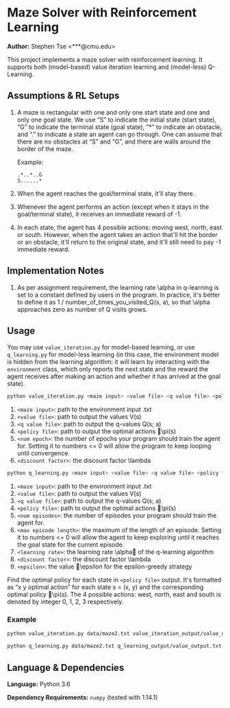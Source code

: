 # Maze Solver with Reinforcement Learning
**Author:** Stephen Tse \<***@cmu.edu\>

This project implements a maze solver with reinforcement learning. It supports both
(model-based) value iteration learning and (model-less) Q-Learning.


## Assumptions & RL Setups

1. A maze is rectangular with one and only one start state and one and only one goal state. We use “S” to indicate the initial state (start state), “G” to indicate the terminal state (goal state), ”*” to indicate an obstacle, and “.” to indicate a state an agent can go through. One can assume that there are no obstacles at “S” and “G”, and there are walls around the border of the maze.

    Example:
    ```
    .*..*..G
    S......*
    ```

2. When the agent reaches the goal/terminal state, it'll stay there.

3. Whenever the agent performs an action (except when it stays in the goal/terminal state), it receives an immediate reward of -1.

4. In each state, the agent has 4 possible actions: moving west, north, east or south. However, when the agent takes an action that'll hit the border or an obstacle, it'll return to the original state, and it'll still need to pay -1 immediate reward.

## Implementation Notes

1. As per assignment requirement, the learning rate \\alpha in q-learning is set to a constant defined by users in the program. In practice, it's better to define it as 1 / number_of_times_you_visited_Q(s, a), so that \\alpha approaches zero as number of Q visits grows.

## Usage

You may use `value_iteration.py` for model-based learning, or use `q_learning.py` for model-less learning (in this case, the environment model is hidden from the learning algorithm: it will learn by interacting with the `environment` class, which only reports the next state and the reward the agent receives after making an action and whether it has arrived at the goal state).

```bash
python value_iteration.py <maze input> <value file> <q value file> <policy file> <num epoch> <discount factor>
```
1. `<maze input>`: path to the environment input .txt
2. `<value file>`: path to output the values V(s)
3. `<q value file>`: path to output the q-values Q(s; a)
4. `<policy file>`: path to output the optimal actions \pi(s)
5. `<num epoch>`: the number of epochs your program should train the agent for. Setting it to numbers <= 0 will allow the program to keep looping until convergence.
6. `<discount factor>`: the discount factor \lambda

```bash
python q_learning.py <maze input> <value file> <q value file> <policy file> <num episodes> <max episode length> <learning rate> <discount factor> <epsilon>
```
1. `<maze input>`: path to the environment input .txt
2. `<value file>`: path to output the values V(s)
3. `<q value file>`: path to output the q-values Q(s; a)
4. `<policy file>`: path to output the optimal actions \pi(s)
5. `<num episodes>`: the number of episodes your program should train the agent for.
6. `<max episode length>`: the maximum of the length of an episode. Setting it to numbers <= 0 will allow the agent to keep exploring until it reaches the goal state for the current episode.
7. `<learning rate>`: the learning rate \alpha of the q-learning algorithm
8. `<discount factor>`: the discount factor \lambda
9. `<epsilon>`: the value \epsilon for the epsilon-greedy strategy

Find the optimal policy for each state in `<policy file>` output. It's formatted as “x y optimal action” for each state s = (x, y) and the corresponding optimal policy \pi(s). The 4 possible actions: west, north, east and south is denoted by integer 0, 1, 2, 3 respectively.


### Example

```bash
python value_iteration.py data/maze2.txt value_iteration_output/value_output.txt value_iteration_output/q_value_output.txt value_iteration_output/policy_output.txt -1 0.9
```

```bash
python q_learning.py data/maze2.txt q_learning_output/value_output.txt q_learning_output/q_value_output.txt q_learning_output/policy_output.txt 2000 -1 0.1 0.9 0.8
```


## Language & Dependencies

**Language:** Python 3.6

**Dependency Requirements:** `numpy` (tested with 1.14.1)
